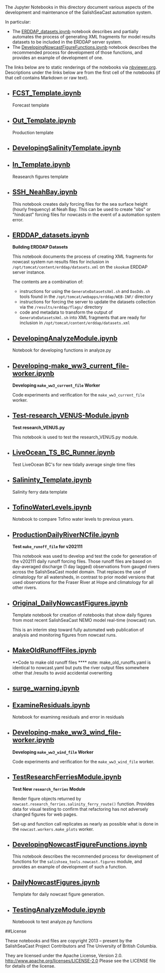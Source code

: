 The Jupyter Notebooks in this directory document
various aspects of the development and maintenance of the SalishSeaCast
automation system.

In particular:

* The [ERDDAP_datasets.ipynb](https://nbviewer.org/github/SalishSeaCast/SalishSeaNowcast/blob/main/notebooks/ERDDAP_datasets.ipynb)
  notebook describes and partially automates the process of generating
  XML fragments for model results datasets to be included in the ERDDAP
  server system.
* The
  [DevelopingNowcastFigureFunctions.ipynb](https://nbviewer.org/github/SalishSeaCast/SalishSeaNowcast/blob/main/notebooks/DevelopingNowcastFigureFunctions.ipynb)
  notebook describes the recommended process for development of those functions,
  and provides an example of development of one.


The links below are to static renderings of the notebooks via
[nbviewer.org](https://nbviewer.org/).
Descriptions under the links below are from the first cell of the notebooks
(if that cell contains Markdown or raw text).

* ## [FCST_Template.ipynb](https://nbviewer.org/github/SalishSeaCast/SalishSeaNowcast/blob/main/notebooks/FCST_Template.ipynb)

    Forecast template

* ## [Out_Template.ipynb](https://nbviewer.org/github/SalishSeaCast/SalishSeaNowcast/blob/main/notebooks/Out_Template.ipynb)

    Production template

* ## [DevelopingSalinityTemplate.ipynb](https://nbviewer.org/github/SalishSeaCast/SalishSeaNowcast/blob/main/notebooks/DevelopingSalinityTemplate.ipynb)

* ## [In_Template.ipynb](https://nbviewer.org/github/SalishSeaCast/SalishSeaNowcast/blob/main/notebooks/In_Template.ipynb)

    Reasearch figures template

* ## [SSH_NeahBay.ipynb](https://nbviewer.org/github/SalishSeaCast/SalishSeaNowcast/blob/main/notebooks/SSH_NeahBay.ipynb)

    This notebook creates daily forcing files for the sea surface height (hourly frequency) at Neah Bay. This can be used to create "obs" or "hindcast" forcing files for nowcasts in the event of a automation system error.

* ## [ERDDAP_datasets.ipynb](https://nbviewer.org/github/SalishSeaCast/SalishSeaNowcast/blob/main/notebooks/ERDDAP_datasets.ipynb)

    **Building ERDDAP Datasets**

    This notebook documents the process of creating XML fragments
    for nowcast system run results files
    for inclusion in `/opt/tomcat/content/erddap/datasets.xml`
    on the `skookum` ERDDAP server instance.

    The contents are a combination of:

    * instructions for using the
    `GenerateDatasetsXml.sh` and `DasDds.sh` tools found in the
    `/opt/tomcat/webapps/erddap/WEB-INF/` directory
    * instructions for forcing the server to update the datasets collection
    via the `/results/erddap/flags/` directory
    * code and metadata to transform the output of `GenerateDatasetsXml.sh`
    into XML fragments that are ready for inclusion in `/opt/tomcat/content/erddap/datasets.xml`

* ## [DevelopingAnalyzeModule.ipynb](https://nbviewer.org/github/SalishSeaCast/SalishSeaNowcast/blob/main/notebooks/DevelopingAnalyzeModule.ipynb)

    Notebook for developing functions in analyze.py

* ## [Developing-make_ww3_current_file-worker.ipynb](https://nbviewer.org/github/SalishSeaCast/SalishSeaNowcast/blob/main/notebooks/Developing-make_ww3_current_file-worker.ipynb)

    **Developing `make_ww3_current_file` Worker**

    Code experiments and verification for the `make_ww3_current_file` worker.

* ## [Test-research_VENUS-Module.ipynb](https://nbviewer.org/github/SalishSeaCast/SalishSeaNowcast/blob/main/notebooks/Test-research_VENUS-Module.ipynb)

    **Test research_VENUS.py**

    This notebook is used to test the research_VENUS.py module.

* ## [LiveOcean_TS_BC_Runner.ipynb](https://nbviewer.org/github/SalishSeaCast/SalishSeaNowcast/blob/main/notebooks/LiveOcean_TS_BC_Runner.ipynb)

    Test LiveOcean BC's for new tidally average single time files

* ## [Salininty_Template.ipynb](https://nbviewer.org/github/SalishSeaCast/SalishSeaNowcast/blob/main/notebooks/Salininty_Template.ipynb)

    Salinity ferry data template

* ## [TofinoWaterLevels.ipynb](https://nbviewer.org/github/SalishSeaCast/SalishSeaNowcast/blob/main/notebooks/TofinoWaterLevels.ipynb)

    Notebook to compare Tofino water levels to previous years.

* ## [ProductionDailyRiverNCfile.ipynb](https://nbviewer.org/github/SalishSeaCast/SalishSeaNowcast/blob/main/notebooks/ProductionDailyRiverNCfile.ipynb)

    **Test `make_runoff_file` for v202111**

    This notebook was used to develop and test the code for generation of the v202111 daily runoff forcing files.
    Those runoff files are based on day-averaged discharge (1 day lagged) observations from gauged rivers across
    the SalishSeaCast model domain.
    That replaces the use of climatology for all watersheds,
    in contrast to prior model versions that used observations for the Fraser River at Hope and climatology for all
    other rivers.

* ## [Original_DailyNowcastFigures.ipynb](https://nbviewer.org/github/SalishSeaCast/SalishSeaNowcast/blob/main/notebooks/Original_DailyNowcastFigures.ipynb)

    Template notebook for creation of notebooks that show daily figures
    from most recent SalishSeaCast NEMO model real-time (nowcast) run.

    This is an interim step toward fully automated web publication of
    analysis and monitoring figures from nowcast runs.

* ## [MakeOldRunoffFiles.ipynb](https://nbviewer.org/github/SalishSeaCast/SalishSeaNowcast/blob/main/notebooks/MakeOldRunoffFiles.ipynb)

    **Code to make old runoff files ****
    note: make_old_runoffs.yaml is identical to nowcast.yaml but puts the river output files somewhere other that /results to avoid accidental overwriting

* ## [surge_warning.ipynb](https://nbviewer.org/github/SalishSeaCast/SalishSeaNowcast/blob/main/notebooks/surge_warning.ipynb)

* ## [ExamineResiduals.ipynb](https://nbviewer.org/github/SalishSeaCast/SalishSeaNowcast/blob/main/notebooks/ExamineResiduals.ipynb)

    Notebook for examinng residuals and error in residuals

* ## [Developing-make_ww3_wind_file-worker.ipynb](https://nbviewer.org/github/SalishSeaCast/SalishSeaNowcast/blob/main/notebooks/Developing-make_ww3_wind_file-worker.ipynb)

    **Developing `make_ww3_wind_file` Worker**

    Code experiments and verification for the `make_ww3_wind_file` worker.

* ## [TestResearchFerriesModule.ipynb](https://nbviewer.org/github/SalishSeaCast/SalishSeaNowcast/blob/main/notebooks/TestResearchFerriesModule.ipynb)

    **Test New `research_ferries` Module**

    Render figure objects returned by `nowcast.research_ferries.salinity_ferry_route()` function.
    Provides data for visual testing to confirm that refactoring has not adversely changed figures for web pages.

    Set-up and function call replicates as nearly as possible what is done in the `nowcast.workers.make_plots` worker.

* ## [DevelopingNowcastFigureFunctions.ipynb](https://nbviewer.org/github/SalishSeaCast/SalishSeaNowcast/blob/main/notebooks/DevelopingNowcastFigureFunctions.ipynb)

    This notebook describes the recommended process for development of
    functions for the `salishsea_tools.nowcast.figures` module,
    and provides an example of development of such a function.

* ## [DailyNowcastFigures.ipynb](https://nbviewer.org/github/SalishSeaCast/SalishSeaNowcast/blob/main/notebooks/DailyNowcastFigures.ipynb)

    Template for daily nowcast figure generation.

* ## [TestingAnalyzeModule.ipynb](https://nbviewer.org/github/SalishSeaCast/SalishSeaNowcast/blob/main/notebooks/TestingAnalyzeModule.ipynb)

    Noteboook to test analyze.py functions


##License

These notebooks and files are copyright 2013 – present
by the SalishSeaCast Project Contributors
and The University of British Columbia.

They are licensed under the Apache License, Version 2.0.
http://www.apache.org/licenses/LICENSE-2.0
Please see the LICENSE file for details of the license.
